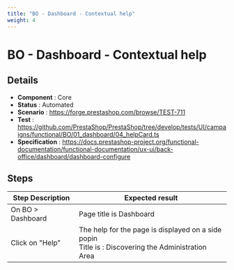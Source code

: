 ```yaml
---
title: "BO - Dashboard - Contextual help"
weight: 4
---
```


# BO - Dashboard - Contextual help
## Details
* **Component** : Core
* **Status** : Automated
* **Scenario** : https://forge.prestashop.com/browse/TEST-711
* **Test** : https://github.com/PrestaShop/PrestaShop/tree/develop/tests/UI/campaigns/functional/BO/01_dashboard/04_helpCard.ts
* **Specification** : https://docs.prestashop-project.org/functional-documentation/functional-documentation/ux-ui/back-office/dashboard/dashboard-configure

## Steps
| Step Description | Expected result |
| ----- | ----- |
| On BO > Dashboard | Page title is Dashboard |
| Click on "Help" | The help for the page is displayed on a side popin<br>Title is : Discovering the Administration Area |
